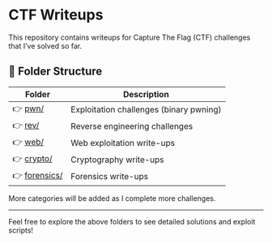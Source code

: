 ﻿# CTF Writeups

This repository contains writeups for Capture The Flag (CTF) challenges that I’ve solved so far.

## 📂 Folder Structure

| Folder                        | Description                             |
| ----------------------------- | --------------------------------------- |
| 👉 [pwn/](./pwn/)             | Exploitation challenges (binary pwning) |
| 👉 [rev/](./rev/)             | Reverse engineering challenges          |
| 👉 [web/](./web/)             | Web exploitation write-ups              |
| 👉 [crypto/](./Cryptography/) | Cryptography write-ups                  |
| 👉 [forensics/](./Forensics/) | Forensics write-ups                     |

More categories will be added as I complete more challenges.

---

Feel free to explore the above folders to see detailed solutions and exploit scripts!
